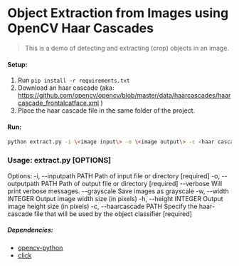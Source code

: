 Object Extraction from Images using OpenCV Haar Cascades
===

> This is a demo of detecting and extracting (crop) objects in an image.

#### Setup:
1. Run `pip install -r requirements.txt`
2. Download an haar cascade (aka: https://github.com/opencv/opencv/blob/master/data/haarcascades/haarcascade_frontalcatface.xml )
3. Place the haar cascade file in the same folder of the project.

#### Run:
```bash
python extract.py -i \<image input\> -o \<image output\> -c <haar cascade file>
```

### Usage: extract.py [OPTIONS]

Options:
  -i, --inputpath PATH    Path of input file or directory  [required]
  -o, --outputpath PATH   Path of output file or directory  [required]
  --verbose               Will print verbose messages.
  --grayscale             Save images as grayscale
  -w, --width INTEGER     Output image width size (in pixels)
  -h, --height INTEGER    Output image height size (in pixels)
  -c, --haarcascade PATH  Specify the haar-cascade file that will be used by
                          the object classifier  [required]



##### Dependencies:
- [opencv-python](http://docs.opencv.org/3.0-beta/doc/py_tutorials/py_tutorials.html)
- [click](https://click.palletsprojects.com/en/7.x/)
